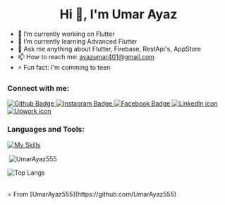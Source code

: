 <h1 align="center">Hi 👋, I'm Umar Ayaz</h1>

- 🔭 I’m currently working on Flutter
- 🌱 I’m currently learning Advanced Flutter
- 💬 Ask me anything about Flutter, Firebase, RestApi's, AppStore 
- 📫 How to reach me: ayazumar401@gmail.com
- ⚡ Fun fact: I'm comming to teen
  
### Connect with me:
<div id="badges">
  <a href="https://github.com/UmarAyaz555">
    <img src="https://img.shields.io/badge/Github-white?style=for-the-badge&logo=Github&logoColor=black" alt="Github Badge"/>
  </a>
 
   <a href="https://www.instagram.com/ayazumar401/?igsh=dW53dXZiMGc1dnV1">
    <img src="https://img.shields.io/badge/Instagram-purple?style=for-the-badge&logo=instagram&logoColor=white" alt="Instagram Badge"/>
  </a>
   <a href="https://www.facebook.com/omar.ayaz.39">
    <img src="https://img.shields.io/badge/Facebook-blue?style=for-the-badge&logo=facebook&logoColor=white" alt="Facebook Badge"/>
  </a>
  <a href="https://www.linkedin.com/in/umar-ayaz-2b0bbb262/">
<img src="https://img.shields.io/badge/LinkedIn-0077B5?style=for-the-badge&logo=linkedin&logoColor=white" alt="LinkedIn icon">
</a>
 <a href="https://www.upwork.com/freelancers/~01cbbe4936c5d6304d?viewMode=1">
<img src="https://img.shields.io/badge/UpWork-6FDA44?style=for-the-badge&logo=Upwork&logoColor=white" alt="Upwork icon">
</a>
</div>

### Languages and Tools:
[![My Skills](https://skillicons.dev/icons?i=flutter,dart,java,firebase,github,git,postman,figma,androidstudio,githubactions,postgres,stackoverflow,xd&perline=5)](https://skillicons.dev)

<p>&nbsp;<img align="center" src="https://github-readme-stats.vercel.app/api?username=UmarAyaz555&show_icons=true&locale=en&theme=dark" alt="UmarAyaz555" /></p>

![Top Langs](https://github-readme-stats.vercel.app/api/top-langs/?username=UmarAyaz555&theme=dark)


<br>
⭐️ From [UmarAyaz555](https://github.com/UmarAyaz555)
